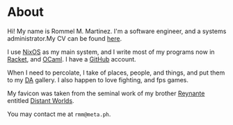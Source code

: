 # About

Hi! My name is Rommel M. Martinez. I'm a software engineer, and a
systems administrator.My CV can be found [here](/cv/cv-en.pdf).

I use [NixOS](http://nixos.org) as my main system, and I write most of
my programs now in [Racket](http://racket-lang.org), and
[OCaml](http://ocaml.org). I have a [GitHub](http://github.com/ebzzry)
account.

When I need to percolate, I take of places, people, and things, and
put them to my [DA](http://ebzzry.deviantart.com) gallery. I also
happen to love fighting, and fps games.

My favicon was taken from the seminal work of my brother
[Reynante](http://reynantemartinez.com) entitled
[Distant Worlds](http://www.reynantemartinez.com/distant-worlds.html).

You may contact me at `rmm@meta.ph`.
